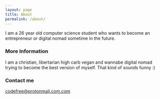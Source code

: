 ```yaml
---
layout: page
title: About
permalink: /about/
---
```


I am a 26 year old computer science student who wants to become an entrepreneur or digital nomad sometime in the future. 

### More Information

I am a christian, libertarian high carb vegan and wannabe digital nomad trying to become the best version of myself. That kind of sounds funny :)

### Contact me

[codefree@protonmail.com.com](mailto:codefree@protonmail.com)
